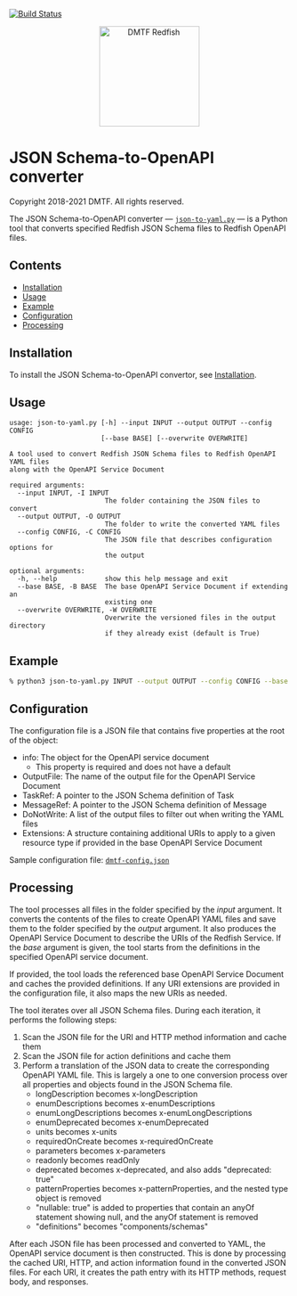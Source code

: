 [![Build Status](https://travis-ci.com/DMTF/Redfish-Tools.svg?branch=master)](https://travis-ci.com/github/DMTF/Redfish-Tools)
<p align="center">
  <img src="http://redfish.dmtf.org/sites/all/themes/dmtf2015/images/dmtf-redfish-logo.png" alt="DMTF Redfish" width=180>

# JSON Schema-to-OpenAPI converter

Copyright 2018-2021 DMTF. All rights reserved.

The JSON Schema-to-OpenAPI converter &mdash; [`json-to-yaml.py`](json-to-yaml.py) &mdash; is a Python tool that converts specified Redfish JSON Schema files to Redfish OpenAPI files.

## Contents

* [Installation](#installation)
* [Usage](#usage)
* [Example](#example)
* [Configuration](#configuration)
* [Processing](#processing)

## Installation

To install the JSON Schema-to-OpenAPI convertor, see [Installation](../README.md#installation "../README.md#installation").

## Usage

```
usage: json-to-yaml.py [-h] --input INPUT --output OUTPUT --config CONFIG
                       [--base BASE] [--overwrite OVERWRITE]

A tool used to convert Redfish JSON Schema files to Redfish OpenAPI YAML files
along with the OpenAPI Service Document

required arguments:
  --input INPUT, -I INPUT
                        The folder containing the JSON files to convert
  --output OUTPUT, -O OUTPUT
                        The folder to write the converted YAML files
  --config CONFIG, -C CONFIG
                        The JSON file that describes configuration options for
                        the output

optional arguments:
  -h, --help            show this help message and exit
  --base BASE, -B BASE  The base OpenAPI Service Document if extending an
                        existing one
  --overwrite OVERWRITE, -W OVERWRITE
                        Overwrite the versioned files in the output directory
                        if they already exist (default is True)
```

## Example

```bash
% python3 json-to-yaml.py INPUT --output OUTPUT --config CONFIG --base BASE
```

## Configuration

The configuration file is a JSON file that contains five properties at the root of the object:

* info: The object for the OpenAPI service document
    * This property is required and does not have a default
* OutputFile: The name of the output file for the OpenAPI Service Document
* TaskRef: A pointer to the JSON Schema definition of Task
* MessageRef: A pointer to the JSON Schema definition of Message
* DoNotWrite: A list of the output files to filter out when writing the YAML files
* Extensions: A structure containing additional URIs to apply to a given resource type if provided in the base OpenAPI Service Document

Sample configuration file: [`dmtf-config.json`](dmtf-config.json)

## Processing

The tool processes all files in the folder specified by the *input* argument.  It converts the contents of the files to create OpenAPI YAML files and save them to the folder specified by the *output* argument.  It also produces the OpenAPI Service Document to describe the URIs of the Redfish Service.  If the *base* argument is given, the tool starts from the definitions in the specified OpenAPI service document. 

If provided, the tool loads the referenced base OpenAPI Service Document and caches the provided definitions.  If any URI extensions are provided in the configuration file, it also maps the new URIs as needed.

The tool iterates over all JSON Schema files.  During each iteration, it performs the following steps:

1. Scan the JSON file for the URI and HTTP method information and cache them
1. Scan the JSON file for action definitions and cache them
1. Perform a translation of the JSON data to create the corresponding OpenAPI YAML file.  This is largely a one to one conversion process over all properties and objects found in the JSON Schema file.
    * longDescription becomes x-longDescription
    * enumDescriptions becomes x-enumDescriptions
    * enumLongDescriptions becomes x-enumLongDescriptions
    * enumDeprecated becomes x-enumDeprecated
    * units becomes x-units
    * requiredOnCreate becomes x-requiredOnCreate
    * parameters becomes x-parameters
    * readonly becomes readOnly
    * deprecated becomes x-deprecated, and also adds "deprecated: true"
    * patternProperties becomes x-patternProperties, and the nested type object is removed
    * "nullable: true" is added to properties that contain an anyOf statement showing null, and the anyOf statement is removed
    * "definitions" becomes "components/schemas"

After each JSON file has been processed and converted to YAML, the OpenAPI service document is then constructed.  This is done by processing the cached URI, HTTP, and action information found in the converted JSON files.  For each URI, it creates the path entry with its HTTP methods, request body, and responses.

